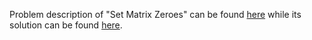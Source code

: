 Problem description of "Set Matrix Zeroes" can be found [here](https://leetcode.com/problems/set-matrix-zeroes/) while its solution can be found [here](https://github.com/aurimas13/LeetCode-HackerRank-MAANG/blob/main/LeetCode/Python%20Solutions/Set%20Matrix%20Zeroes/set.py).